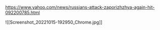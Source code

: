 https://www.yahoo.com/news/russians-attack-zaporizhzhya-again-hit-092200785.html

![[Screenshot_20221015-192950_Chrome.jpg]]



